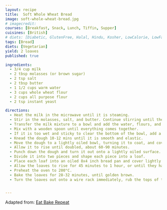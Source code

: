 ```yaml
---
layout: recipe
title:  Soft Whole Wheat Bread
image: soft-whole-wheat-bread.jpg
# imagecredit:
courses: [Breakfast, Snack, Lunch, Tiffin, Supper]
cuisines: [British]
# diets: [Diabetic, GlutenFree, Halal, Hindu, Kosher, LowCalorie, LowFat, LowLactose, LowSalt, Vegan, Vegetarian]
tags: [Bread]
diets: [Vegetarian]
yield: 2 loaves
published: true

ingredients:
  - 3/4 cup milk
  - 2 tbsp molasses (or brown sugar)
  - 2 tsp salt
  - 2 tbsp butter
  - 1 1/2 cups warm water
  - 3 cups whole wheat flour
  - 2 cups all purpose flour
  - 2 tsp instant yeast

directions:
  - Heat the milk in the microwave until it is steaming.
  - Stir in the molasses, salt, and butter. Continue stirring until the butter is melted.
  - Transfer the milk mixture to a bowl and add the water, flours, and yeast.
  - Mix with a wooden spoon until everything comes together.
  - If it is too wet and sticky to clear the bottom of the bowl, add a little more flour, a couple tablespoons at a time, until the dough clears the bottom of the bowl. It should be soft and slightly tacky to the touch, but not overly sticky. If the dough is really dry and the flour is not completely mixing in, add a bit more water, a tablespoon at a time, until the dough comes together into a smooth ball.
  - Knead the dough 10-12 mins until it is smooth and elastic.
  - Move the dough to a lightly oiled bowl, turning it to coat, and cover.
  - Allow it to rise until doubled, about 60-90 minutes.
  - Punch down the dough and turn it out onto a lightly oiled surface.
  - Divide it into two pieces and shape each piece into a loaf.
  - Place each loaf into an oiled 8x4 inch bread pan and cover lightly with plastic wrap (make sure the ends aren’t trapped, you don’t want it to stop the bread from rising).
  - Allow the loaves to rise for 45 minutes to 1 hour, or until they have almost doubled.
  - Preheat the oven to 200°C.
  - Bake the loaves for 28-32 minutes, until golden brown.
  - Turn the loaves out onto a wire rack immediately, rub the tops of the loaves with butter if desired (this makes the crust a bit softer), and cool completely before slicing.


---
```

Adapted from: [Eat Bake Repeat](https://bake-eat-repeat.com/whole-wheat-bread-recipe/)
